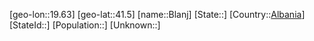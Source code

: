 ﻿---
location: [41.5,19.63]
type: City
tags:
- geo/City


SpocWebEntityId: 29220
isDeleted: false
confidential: public

---
[geo-lon::19.63]
[geo-lat::41.5]
[name::Blanj]
[State::]
[Country::[Albania](geo/Continent/Europe/Albania.md)]
[StateId::]
[Population::]
[Unknown::]

